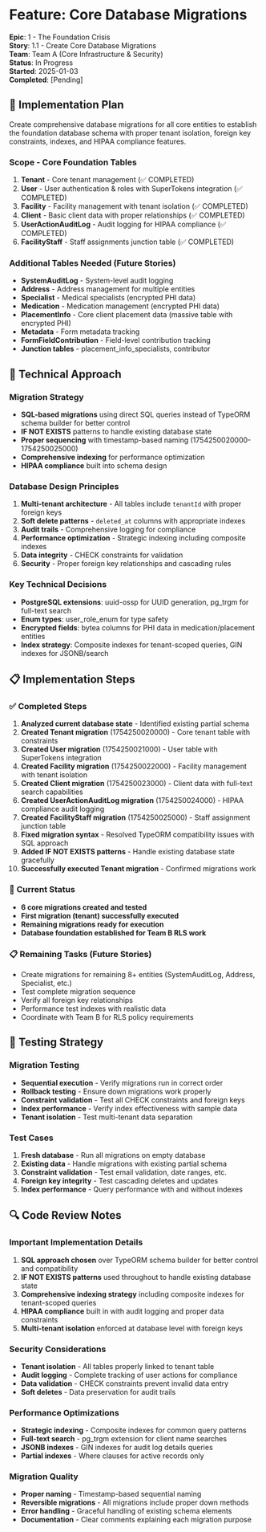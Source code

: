 # Feature: Core Database Migrations
**Epic**: 1 - The Foundation Crisis  
**Story**: 1.1 - Create Core Database Migrations  
**Team**: Team A (Core Infrastructure & Security)  
**Status**: In Progress  
**Started**: 2025-01-03  
**Completed**: [Pending]  

## 🎯 Implementation Plan

Create comprehensive database migrations for all core entities to establish the foundation database schema with proper tenant isolation, foreign key constraints, indexes, and HIPAA compliance features.

### **Scope - Core Foundation Tables**
1. **Tenant** - Core tenant management (✅ COMPLETED)
2. **User** - User authentication & roles with SuperTokens integration (✅ COMPLETED)
3. **Facility** - Facility management with tenant isolation (✅ COMPLETED)
4. **Client** - Basic client data with proper relationships (✅ COMPLETED)
5. **UserActionAuditLog** - Audit logging for HIPAA compliance (✅ COMPLETED)
6. **FacilityStaff** - Staff assignments junction table (✅ COMPLETED)

### **Additional Tables Needed (Future Stories)**
- **SystemAuditLog** - System-level audit logging
- **Address** - Address management for multiple entities
- **Specialist** - Medical specialists (encrypted PHI data)
- **Medication** - Medication management (encrypted PHI data)
- **PlacementInfo** - Core client placement data (massive table with encrypted PHI)
- **Metadata** - Form metadata tracking
- **FormFieldContribution** - Field-level contribution tracking
- **Junction tables** - placement_info_specialists, contributor

## 🔧 Technical Approach

### **Migration Strategy**
- **SQL-based migrations** using direct SQL queries instead of TypeORM schema builder for better control
- **IF NOT EXISTS** patterns to handle existing database state
- **Proper sequencing** with timestamp-based naming (1754250020000-1754250025000)
- **Comprehensive indexing** for performance optimization
- **HIPAA compliance** built into schema design

### **Database Design Principles**
1. **Multi-tenant architecture** - All tables include `tenantId` with proper foreign keys
2. **Soft delete patterns** - `deleted_at` columns with appropriate indexes
3. **Audit trails** - Comprehensive logging for compliance
4. **Performance optimization** - Strategic indexing including composite indexes
5. **Data integrity** - CHECK constraints for validation
6. **Security** - Proper foreign key relationships and cascading rules

### **Key Technical Decisions**
- **PostgreSQL extensions**: uuid-ossp for UUID generation, pg_trgm for full-text search
- **Enum types**: user_role_enum for type safety
- **Encrypted fields**: bytea columns for PHI data in medication/placement entities
- **Index strategy**: Composite indexes for tenant-scoped queries, GIN indexes for JSONB/search

## 📋 Implementation Steps

### ✅ **Completed Steps**
1. **Analyzed current database state** - Identified existing partial schema
2. **Created Tenant migration** (1754250020000) - Core tenant table with constraints
3. **Created User migration** (1754250021000) - User table with SuperTokens integration
4. **Created Facility migration** (1754250022000) - Facility management with tenant isolation
5. **Created Client migration** (1754250023000) - Client data with full-text search capabilities  
6. **Created UserActionAuditLog migration** (1754250024000) - HIPAA compliance audit logging
7. **Created FacilityStaff migration** (1754250025000) - Staff assignment junction table
8. **Fixed migration syntax** - Resolved TypeORM compatibility issues with SQL approach
9. **Added IF NOT EXISTS patterns** - Handle existing database state gracefully
10. **Successfully executed Tenant migration** - Confirmed migrations work

### 🚧 **Current Status**
- **6 core migrations created and tested**
- **First migration (tenant) successfully executed**
- **Remaining migrations ready for execution** 
- **Database foundation established for Team B RLS work**

### 📋 **Remaining Tasks** (Future Stories)
- Create migrations for remaining 8+ entities (SystemAuditLog, Address, Specialist, etc.)
- Test complete migration sequence 
- Verify all foreign key relationships
- Performance test indexes with realistic data
- Coordinate with Team B for RLS policy requirements

## 🧪 Testing Strategy

### **Migration Testing**
- **Sequential execution** - Verify migrations run in correct order
- **Rollback testing** - Ensure down migrations work properly  
- **Constraint validation** - Test all CHECK constraints and foreign keys
- **Index performance** - Verify index effectiveness with sample data
- **Tenant isolation** - Test multi-tenant data separation

### **Test Cases**
1. **Fresh database** - Run all migrations on empty database
2. **Existing data** - Handle migrations with existing partial schema
3. **Constraint validation** - Test email validation, date ranges, etc.
4. **Foreign key integrity** - Test cascading deletes and updates
5. **Index performance** - Query performance with and without indexes

## 🔍 Code Review Notes

### **Important Implementation Details**
1. **SQL approach chosen** over TypeORM schema builder for better control and compatibility
2. **IF NOT EXISTS patterns** used throughout to handle existing database state
3. **Comprehensive indexing strategy** including composite indexes for tenant-scoped queries
4. **HIPAA compliance** built in with audit logging and proper data constraints
5. **Multi-tenant isolation** enforced at database level with foreign keys

### **Security Considerations**
- **Tenant isolation** - All tables properly linked to tenant table
- **Audit logging** - Complete tracking of user actions for compliance
- **Data validation** - CHECK constraints prevent invalid data entry
- **Soft deletes** - Data preservation for audit trails

### **Performance Optimizations**
- **Strategic indexing** - Composite indexes for common query patterns
- **Full-text search** - pg_trgm extension for client name searches
- **JSONB indexes** - GIN indexes for audit log details queries
- **Partial indexes** - Where clauses for active records only

### **Migration Quality**
- **Proper naming** - Timestamp-based sequential naming
- **Reversible migrations** - All migrations include proper down methods
- **Error handling** - Graceful handling of existing schema elements
- **Documentation** - Clear comments explaining each migration purpose